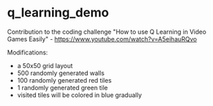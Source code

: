 # q_learning_demo

Contribution to the coding challenge "How to use Q Learning in Video Games Easily" - https://www.youtube.com/watch?v=A5eihauRQvo

Modifications:
- a 50x50 grid layout
- 500 randomly generated walls
- 100 randomly generated red tiles
- 1 randomly generated green tile
- visited tiles will be colored in blue gradually
